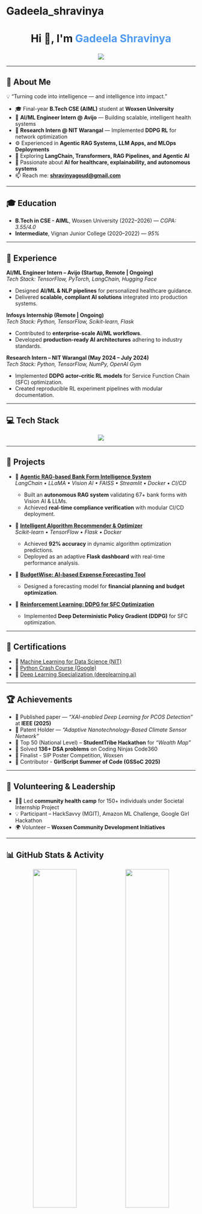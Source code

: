# Gadeela_shravinya
<!-- 
✨ This profile README dynamically showcases your AI/ML journey.
✨ All sections are optimized for clarity, impact, and auto-updating visuals.
-->

<h1 align="center">Hi 👋, I'm <span style="color:#4e9af1;">Gadeela Shravinya</span></h1>

<h3 align="center">
  <a href="https://git.io/typing-svg">
    <img src="https://readme-typing-svg.herokuapp.com?font=Roboto+Mono&size=25&duration=3000&pause=1000&color=00C6FF&center=true&vCenter=true&width=650&lines=AI%2FML+Engineer+%7C+Research+Intern;RAG+%26+LLM+Developer;Deep+Learning+%26+MLOps+Enthusiast;Building+AI+for+Healthcare+%26+Automation">
  </a>
</h3>

---

## 🎯 About Me  

💡 “Turning code into intelligence — and intelligence into impact.”  

- 🎓 Final-year **B.Tech CSE (AIML)** student at **Woxsen University**  
- 💼 **AI/ML Engineer Intern @ Avijo** — Building scalable, intelligent health systems  
- 🔬 **Research Intern @ NIT Warangal** — Implemented **DDPG RL** for network optimization  
- ⚙️ Experienced in **Agentic RAG Systems, LLM Apps, and MLOps Deployments**  
- 🌱 Exploring **LangChain, Transformers, RAG Pipelines, and Agentic AI**  
- 🚀 Passionate about **AI for healthcare, explainability, and autonomous systems**  
- 📫 Reach me: **shravinyagoud@gmail.com**

---

## 🎓 Education

- **B.Tech in CSE - AIML**, Woxsen University (2022–2026) — *CGPA: 3.55/4.0*  
- **Intermediate**, Vignan Junior College (2020–2022) — *95%*

---

## 💼 Experience

**AI/ML Engineer Intern – Avijo (Startup, Remote | Ongoing)**  
_Tech Stack: TensorFlow, PyTorch, LangChain, Hugging Face_  
- Designed **AI/ML & NLP pipelines** for personalized healthcare guidance.  
- Delivered **scalable, compliant AI solutions** integrated into production systems.  

**Infosys Internship (Remote | Ongoing)**  
_Tech Stack: Python, TensorFlow, Scikit-learn, Flask_  
- Contributed to **enterprise-scale AI/ML workflows**.  
- Developed **production-ready AI architectures** adhering to industry standards.  

**Research Intern – NIT Warangal (May 2024 – July 2024)**  
_Tech Stack: Python, TensorFlow, NumPy, OpenAI Gym_  
- Implemented **DDPG actor–critic RL models** for Service Function Chain (SFC) optimization.  
- Created reproducible RL experiment pipelines with modular documentation.  

---

## 💻 Tech Stack

<p align="center">
  <img src="https://skillicons.dev/icons?i=python,tensorflow,pytorch,sklearn,langchain,huggingface,fastapi,flask,streamlit,docker,gcp,git,github,vscode&theme=light" />
</p>

---

## 🚀 Projects

- 🔹 [**Agentic RAG-based Bank Form Intelligence System**](https://github.com/Shravinya/Agentic-Rag)  
  *LangChain • LLaMA • Vision AI • FAISS • Streamlit • Docker • CI/CD*  
  - Built an **autonomous RAG system** validating 67+ bank forms with Vision AI & LLMs.  
  - Achieved **real-time compliance verification** with modular CI/CD deployment.  

- 🔹 [**Intelligent Algorithm Recommender & Optimizer**](https://github.com/Shravinya/Applicative)  
  *Scikit-learn • TensorFlow • Flask • Docker*  
  - Achieved **92% accuracy** in dynamic algorithm optimization predictions.  
  - Deployed as an adaptive **Flask dashboard** with real-time performance analysis.  

- 🔹 [**BudgetWise: AI-based Expense Forecasting Tool**](https://github.com/Shravinya/BudgetWise-AI-based-Expense-Forecasting-Tool)  
  - Designed a forecasting model for **financial planning and budget optimization**.  

- 🔹 [**Reinforcement Learning: DDPG for SFC Optimization**](https://github.com/Shravinya/Reinforcement-learning)  
  - Implemented **Deep Deterministic Policy Gradient (DDPG)** for SFC optimization.  

---

## 🧠 Certifications

- 🧩 [Machine Learning for Data Science (NIT)](https://github.com/Shravinya/Certifications/blob/main/NIT%20workshop_Certificate.pdf)  
- 🐍 [Python Crash Course (Google)](https://github.com/Shravinya/Certifications/blob/main/python%20coursera%20certificate.pdf)  
- 🤖 [Deep Learning Specialization (deeplearning.ai)](https://github.com/Shravinya/Certifications/blob/main/deeplearning_cetificate.pdf)  

---

## 🏆 Achievements

- 📰 Published paper — *“XAI-enabled Deep Learning for PCOS Detection”* at **IEEE (2025)**  
- 🧾 Patent Holder — *“Adaptive Nanotechnology-Based Climate Sensor Network”*  
- 🥇 Top 50 (National Level) – **StudentTribe Hackathon** for *“Wealth Map”*  
- 🧠 Solved **136+ DSA problems** on Coding Ninjas Code360  
- 🏅 Finalist - SIP Poster Competition, Woxsen  
- 💪 Contributor - **GirlScript Summer of Code (GSSoC 2025)**  

---

## 🤝 Volunteering & Leadership

- 👩‍⚕️ Led **community health camp** for 150+ individuals under Societal Internship Project  
- 💡 Participant – HackSavvy (MGIT), Amazon ML Challenge, Google Girl Hackathon  
- 🌍 Volunteer – **Woxsen Community Development Initiatives**  

---

## 📊 GitHub Stats & Activity  

<p align="center">
  <img width="48%" src="https://github-readme-streak-stats.herokuapp.com/?user=shravinya&theme=radical&hide_border=true" />
  <img width="48%" src="https://github-readme-activity-graph.vercel.app/graph?username=shravinya&theme=react-dark&hide_border=true&area=true" />
</p>

<p align="center">
  <img src="https://github-profile-summary-cards.vercel.app/api/cards/profile-details?username=shravinya&theme=radical" />
</p>

---

## 📊 Most Used Languages  

<p align="center">
  <img src="https://github-readme-stats.vercel.app/api/top-langs/?username=shravinya&layout=compact&theme=radical&hide_border=true"/>
</p>

---

## 🌟 Dynamic Quote  

<p align="center">
  <img src="https://quotes-github-readme.vercel.app/api?type=horizontal&theme=radical&quote=Empowering+humans+through+intelligent+machines+that+learn+and+adapt.">
</p>

---

## 🔗 Connect With Me  

<p align="center">
  <a href="mailto:shravinyagoud@gmail.com"><img src="https://img.shields.io/badge/Gmail-D14836?style=flat&logo=gmail&logoColor=white"/></a>
  <a href="https://www.linkedin.com/in/shravinyagadeela/"><img src="https://img.shields.io/badge/LinkedIn-2A65BC?style=flat&logo=linkedin&logoColor=white"/></a>
  <a href="https://github.com/shravinya"><img src="https://img.shields.io/badge/GitHub-181717?style=flat&logo=github&logoColor=white"/></a>
  <img src="https://img.shields.io/badge/LinkedIn_Connections-500%2B-blue?style=flat&logo=linkedin" alt="LinkedIn Connections"/>
</p>

---

<!-- 
💡 Clean, powerful, and professional — built to reflect impact, not just activity.
-->
